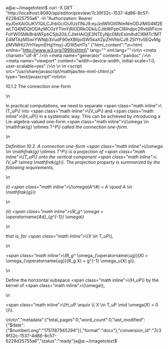 a@a:~/imagetotext$ curl -X GET "http://localhost:8080/api/editor/preview/7c39f32c-1537-4d86-8c57-6228d25755a6" -H "Authorization: Bearer eyJ0eXAiOiJKV1QiLCJhbGciOiJIUzI1NiJ9.eyJzdWIiOiI0NmNmODJlMi04M2EwLTQ4NDQtODAzMC0zYTlmYjRiODRkODkiLCJlbWFpbCI6Indpc2RvbWFicmFoYW05MkBnbWFpbC5jb20iLCJleHAiOjE3NTEyNjc0MzEsImlhdCI6MTc1MTE4MTAzMSwiYWNjb3VudF90eXBlIjoiSW5kaXZpZHVhbCJ9.25IYtv5EQvMgzMVMHU7rHYaymEHgYmyj-JD1It5sHTs"
{"html_content":"<!DOCTYPE html>\n<html xmlns=\"http://www.w3.org/1999/xhtml\" lang=\"\" xml:lang=\"\">\n<head>\n  <meta charset=\"utf-8\" />\n  <meta name=\"generator\" content=\"pandoc\" />\n  <meta name=\"viewport\" content=\"width=device-width, initial-scale=1.0, user-scalable=yes\" />\n  <title>22cd67d6-45ad-4099-87bc-f908f3cee266</title>\n  <style>\n    code{white-space: pre-wrap;}\n    span.smallcaps{font-variant: small-caps;}\n    span.underline{text-decoration: underline;}\n    div.column{display: inline-block; vertical-align: top; width: 50%;}\n    div.hanging-indent{margin-left: 1.5em; text-indent: -1.5em;}\n    ul.task-list{list-style: none;}\n  </style>\n  <script src=\"/usr/share/javascript/mathjax/tex-mml-chtml.js\" type=\"text/javascript\"></script>\n</head>\n<body>\n<p>10.1.2 The connection one-form</p>\n<p>In practical computations, we need to separate <span class=\"math inline\">\\(T_uP\\)</span> into <span class=\"math inline\">\\(V_uP\\)</span> and <span class=\"math inline\">\\(H_uP\\)</span> in a systematic way. This can be achieved by introducing a Lie-algebra-valued one-form <span class=\"math inline\">\\(\\omega \\in \\mathfrak{g} \\otimes T^*P\\)</span> called the connection one-form.</p>\n<p>Definition 10.2. A connection one-form <span class=\"math inline\">\\(\\omega \\in \\mathfrak{g} \\otimes T^*P\\)</span> is a projection of <span class=\"math inline\">\\(T_uP\\)</span> onto the vertical component <span class=\"math inline\">\\(V_uP \\simeq \\mathfrak{g}\\)</span>. The projection property is summarized by the following requirements,</p>\n<p>(i) <span class=\"math inline\">\\(\\omega(A^\\#) = A \\quad A \\in \\mathfrak{g}\\)</span></p>\n<p>(ii) <span class=\"math inline\">\\(R_g^* \\omega = \\operatorname{Ad}_{g^{-1}} \\omega\\)</span></p>\n<p>that is, for <span class=\"math inline\">\\(X \\in T_uP\\)</span>,</p>\n<p><span class=\"math inline\">\\(R_g^* \\omega_{\\operatorname{ug}}(X) = \\omega_{\\operatorname{ug}}(R_g X) = g^{-1} \\omega_u(X) g\\)</span>.</p>\n<p>Define the horizontal subspace <span class=\"math inline\">\\(H_uP\\)</span> by the kernel of <span class=\"math inline\">\\(\\omega\\)</span>,</p>\n<p><span class=\"math inline\">\\(H_uP \\equiv \\{ X \\in T_uP \\mid \\omega(X) = 0 \\}\\)</span>.</p>\n</body>\n</html>\n","metadata":{"total_pages":0,"word_count":0,"last_modified":{"$date":{"$numberLong":"1751187945294"}},"format":"docx"},"conversion_id":"7c39f32c-1537-4d86-8c57-6228d25755a6","status":"ready"}a@a:~/imagetotext$ 
